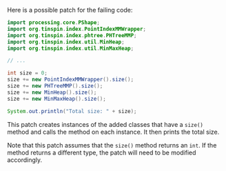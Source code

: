 Here is a possible patch for the failing code:
```java
import processing.core.PShape;
import org.tinspin.index.PointIndexMMWrapper;
import org.tinspin.index.phtree.PHTreeMMP;
import org.tinspin.index.util.MinHeap;
import org.tinspin.index.util.MinMaxHeap;

// ...

int size = 0;
size += new PointIndexMMWrapper().size();
size += new PHTreeMMP().size();
size += new MinHeap().size();
size += new MinMaxHeap().size();

System.out.println("Total size: " + size);
```
This patch creates instances of the added classes that have a `size()` method and calls the method on each instance. It then prints the total size.

Note that this patch assumes that the `size()` method returns an `int`. If the method returns a different type, the patch will need to be modified accordingly.